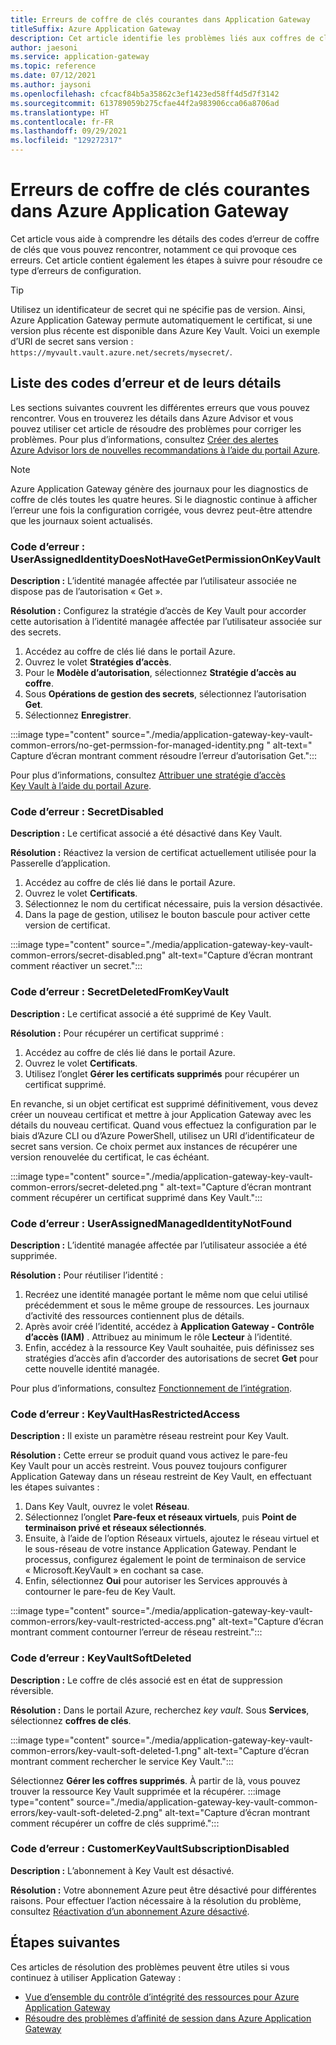 ```yaml
---
title: Erreurs de coffre de clés courantes dans Application Gateway
titleSuffix: Azure Application Gateway
description: Cet article identifie les problèmes liés aux coffres de clés et vous aide à les résoudre pour le bon fonctionnement d’Application Gateway.
author: jaesoni
ms.service: application-gateway
ms.topic: reference
ms.date: 07/12/2021
ms.author: jaysoni
ms.openlocfilehash: cfcacf84b5a35862c3ef1423ed58ff4d5d7f3142
ms.sourcegitcommit: 613789059b275cfae44f2a983906cca06a8706ad
ms.translationtype: HT
ms.contentlocale: fr-FR
ms.lasthandoff: 09/29/2021
ms.locfileid: "129272317"
---
```

# <a name="common-key-vault-errors-in-azure-application-gateway"></a>Erreurs de coffre de clés courantes dans Azure Application Gateway

Cet article vous aide à comprendre les détails des codes d’erreur de coffre de clés que vous pouvez rencontrer, notamment ce qui provoque ces erreurs. Cet article contient également les étapes à suivre pour résoudre ce type d’erreurs de configuration.

> [!TIP]
> Utilisez un identificateur de secret qui ne spécifie pas de version. Ainsi, Azure Application Gateway permute automatiquement le certificat, si une version plus récente est disponible dans Azure Key Vault. Voici un exemple d’URI de secret sans version : `https://myvault.vault.azure.net/secrets/mysecret/`.

## <a name="list-of-error-codes-and-their-details"></a>Liste des codes d’erreur et de leurs détails

Les sections suivantes couvrent les différentes erreurs que vous pouvez rencontrer. Vous en trouverez les détails dans Azure Advisor et vous pouvez utiliser cet article de résoudre des problèmes pour corriger les problèmes. Pour plus d’informations, consultez [Créer des alertes Azure Advisor lors de nouvelles recommandations à l’aide du portail Azure](../advisor/advisor-alerts-portal.md).

> [!NOTE]
> Azure Application Gateway génère des journaux pour les diagnostics de coffre de clés toutes les quatre heures. Si le diagnostic continue à afficher l’erreur une fois la configuration corrigée, vous devrez peut-être attendre que les journaux soient actualisés.

[comment]: # (Code d’erreur 1)
### <a name="error-code-userassignedidentitydoesnothavegetpermissiononkeyvault"></a>Code d’erreur : UserAssignedIdentityDoesNotHaveGetPermissionOnKeyVault 

**Description :** L’identité managée affectée par l’utilisateur associée ne dispose pas de l’autorisation « Get ». 

**Résolution :** Configurez la stratégie d’accès de Key Vault pour accorder cette autorisation à l’identité managée affectée par l’utilisateur associée sur des secrets. 
1. Accédez au coffre de clés lié dans le portail Azure.
1. Ouvrez le volet **Stratégies d’accès**.
1. Pour le **Modèle d’autorisation**, sélectionnez **Stratégie d’accès au coffre**.
1. Sous **Opérations de gestion des secrets**, sélectionnez l’autorisation **Get**.
1. Sélectionnez **Enregistrer**.

:::image type="content" source="./media/application-gateway-key-vault-common-errors/no-get-permssion-for-managed-identity.png " alt-text=" Capture d’écran montrant comment résoudre l’erreur d’autorisation Get.":::

Pour plus d’informations, consultez [Attribuer une stratégie d’accès Key Vault à l’aide du portail Azure](../key-vault/general/assign-access-policy-portal.md).

[comment]: # (Code d’erreur 2)
### <a name="error-code-secretdisabled"></a>Code d’erreur : SecretDisabled 

**Description :** Le certificat associé a été désactivé dans Key Vault. 

**Résolution :** Réactivez la version de certificat actuellement utilisée pour la Passerelle d’application.
1. Accédez au coffre de clés lié dans le portail Azure.
1. Ouvrez le volet **Certificats**.
1. Sélectionnez le nom du certificat nécessaire, puis la version désactivée.
1. Dans la page de gestion, utilisez le bouton bascule pour activer cette version de certificat.

:::image type="content" source="./media/application-gateway-key-vault-common-errors/secret-disabled.png" alt-text="Capture d’écran montrant comment réactiver un secret.":::

[comment]: # (Code d’erreur 3)
### <a name="error-code-secretdeletedfromkeyvault"></a>Code d’erreur : SecretDeletedFromKeyVault 

**Description :** Le certificat associé a été supprimé de Key Vault. 

**Résolution :** Pour récupérer un certificat supprimé : 
1. Accédez au coffre de clés lié dans le portail Azure.
1. Ouvrez le volet **Certificats**.
1. Utilisez l’onglet **Gérer les certificats supprimés** pour récupérer un certificat supprimé.

En revanche, si un objet certificat est supprimé définitivement, vous devez créer un nouveau certificat et mettre à jour Application Gateway avec les détails du nouveau certificat. Quand vous effectuez la configuration par le biais d’Azure CLI ou d’Azure PowerShell, utilisez un URI d’identificateur de secret sans version. Ce choix permet aux instances de récupérer une version renouvelée du certificat, le cas échéant.

:::image type="content" source="./media/application-gateway-key-vault-common-errors/secret-deleted.png " alt-text="Capture d’écran montrant comment récupérer un certificat supprimé dans Key Vault.":::

[comment]: # (Code d’erreur 4)
### <a name="error-code-userassignedmanagedidentitynotfound"></a>Code d’erreur : UserAssignedManagedIdentityNotFound 

**Description :** L’identité managée affectée par l’utilisateur associée a été supprimée. 

**Résolution :** Pour réutiliser l’identité :
1. Recréez une identité managée portant le même nom que celui utilisé précédemment et sous le même groupe de ressources. Les journaux d’activité des ressources contiennent plus de détails. 
1. Après avoir créé l’identité, accédez à **Application Gateway - Contrôle d’accès (IAM)** . Attribuez au minimum le rôle **Lecteur** à l’identité.
1. Enfin, accédez à la ressource Key Vault souhaitée, puis définissez ses stratégies d’accès afin d’accorder des autorisations de secret **Get** pour cette nouvelle identité managée. 

Pour plus d’informations, consultez [Fonctionnement de l’intégration](./key-vault-certs.md#how-integration-works).

[comment]: # (Code d’erreur 5)
### <a name="error-code-keyvaulthasrestrictedaccess"></a>Code d’erreur : KeyVaultHasRestrictedAccess

**Description :** Il existe un paramètre réseau restreint pour Key Vault. 

**Résolution :** Cette erreur se produit quand vous activez le pare-feu Key Vault pour un accès restreint. Vous pouvez toujours configurer Application Gateway dans un réseau restreint de Key Vault, en effectuant les étapes suivantes :
1. Dans Key Vault, ouvrez le volet **Réseau**.
1. Sélectionnez l’onglet **Pare-feux et réseaux virtuels**, puis **Point de terminaison privé et réseaux sélectionnés**.
1. Ensuite, à l’aide de l’option Réseaux virtuels, ajoutez le réseau virtuel et le sous-réseau de votre instance Application Gateway. Pendant le processus, configurez également le point de terminaison de service « Microsoft.KeyVault » en cochant sa case.
1. Enfin, sélectionnez **Oui** pour autoriser les Services approuvés à contourner le pare-feu de Key Vault.

:::image type="content" source="./media/application-gateway-key-vault-common-errors/key-vault-restricted-access.png" alt-text="Capture d’écran montrant comment contourner l’erreur de réseau restreint.":::

[comment]: # (Code d’erreur 6)
### <a name="error-code-keyvaultsoftdeleted"></a>Code d’erreur : KeyVaultSoftDeleted 

**Description :** Le coffre de clés associé est en état de suppression réversible. 

**Résolution :** Dans le portail Azure, recherchez *key vault*. Sous **Services**, sélectionnez **coffres de clés**.

:::image type="content" source="./media/application-gateway-key-vault-common-errors/key-vault-soft-deleted-1.png" alt-text="Capture d’écran montrant comment rechercher le service Key Vault.":::

Sélectionnez **Gérer les coffres supprimés**. À partir de là, vous pouvez trouver la ressource Key Vault supprimée et la récupérer.
:::image type="content" source="./media/application-gateway-key-vault-common-errors/key-vault-soft-deleted-2.png" alt-text="Capture d’écran montrant comment récupérer un coffre de clés supprimé.":::

[comment]: # (Code d’erreur 7)
### <a name="error-code-customerkeyvaultsubscriptiondisabled"></a>Code d’erreur : CustomerKeyVaultSubscriptionDisabled 

**Description :** L’abonnement à Key Vault est désactivé. 

**Résolution :** Votre abonnement Azure peut être désactivé pour différentes raisons. Pour effectuer l’action nécessaire à la résolution du problème, consultez [Réactivation d’un abonnement Azure désactivé](../cost-management-billing/manage/subscription-disabled.md).

## <a name="next-steps"></a>Étapes suivantes

Ces articles de résolution des problèmes peuvent être utiles si vous continuez à utiliser Application Gateway :

- [Vue d’ensemble du contrôle d’intégrité des ressources pour Azure Application Gateway](resource-health-overview.md)
- [Résoudre des problèmes d’affinité de session dans Azure Application Gateway](how-to-troubleshoot-application-gateway-session-affinity-issues.md)
